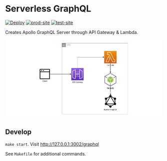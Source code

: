 # Serverless GraphQL
[![Deploy][deploy_badge]][deploy]
[![prod-site][prod_site_badge]][prod_site]
[![test-site][test_site_badge]][test_site]


Creates Apollo GraphQL Server through API Gateway & Lambda.

![Design][design]

## Develop
`make start`. Visit http://127.0.0.1:3002/graphql

See `Makefile` for additional commands.

[deploy_badge]: https://github.com/rdok/serverless-graphql/workflows/Deploy/badge.svg
[deploy]: https://github.com/rdok/serverless-graphql/actions/workflows/build-deploy.yml
[test_site_badge]: https://img.shields.io/badge/test-green?style=flat-square&logo=amazon-aws
[test_site]: https://rxxf74wfo2.execute-api.eu-west-1.amazonaws.com/Prod/graphql
[prod_site_badge]: https://img.shields.io/badge/prod-orange?style=flat-square&logo=amazon-aws
[prod_site]: https://kngg029ho4.execute-api.eu-west-1.amazonaws.com/Prod/graphql
[design]: ./design.webp

